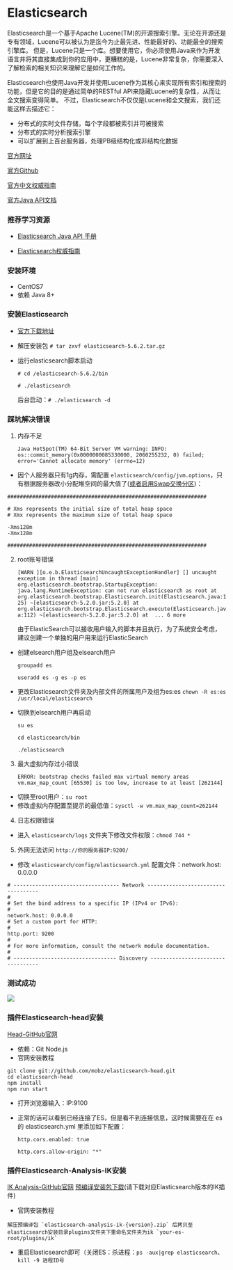 # Elasticsearch

Elasticsearch是一个基于Apache Lucene(TM)的开源搜索引擎。无论在开源还是专有领域，Lucene可以被认为是迄今为止最先进、性能最好的、功能最全的搜索引擎库。
但是，Lucene只是一个库。想要使用它，你必须使用Java来作为开发语言并将其直接集成到你的应用中，更糟糕的是，Lucene非常复杂，你需要深入了解检索的相关知识来理解它是如何工作的。

Elasticsearch也使用Java开发并使用Lucene作为其核心来实现所有索引和搜索的功能，但是它的目的是通过简单的RESTful API来隐藏Lucene的复杂性，从而让全文搜索变得简单。
不过，Elasticsearch不仅仅是Lucene和全文搜索，我们还能这样去描述它：

- 分布式的实时文件存储，每个字段都被索引并可被搜索
- 分布式的实时分析搜索引擎
- 可以扩展到上百台服务器，处理PB级结构化或非结构化数据

[官方网址](https://www.elastic.co/cn/)

[官方Github](https://github.com/elastic/elasticsearch)

[官方中文权威指南](https://www.elastic.co/guide/cn/elasticsearch/guide/current/index.html)

[官方Java API文档](https://www.elastic.co/guide/en/elasticsearch/client/java-api/current/index.html)

### 推荐学习资源

- [Elasticsearch Java API 手册](https://es.quanke.name/)

- [Elasticsearch权威指南](http://www.learnes.net/index.html)

### 安装环境

- CentOS7
- 依赖 Java 8+

### 安装Elasticsearch

- [官方下载地址](https://www.elastic.co/downloads/elasticsearch)

- 解压安装包 `# tar zxvf elasticsearch-5.6.2.tar.gz`

- 运行elasticsearch脚本启动

    `# cd /elasticsearch-5.6.2/bin`

    `# ./elasticsearch`

    后台启动：`# ./elasticsearch -d`

### 踩坑解决错误

1. 内存不足

    `Java HotSpot(TM) 64-Bit Server VM warning: INFO: os::commit_memory(0x0000000085330000, 2060255232, 0) failed; error='Cannot allocate memory' (errno=12)`

- 因个人服务器只有1g内存，需配置 `elasticsearch/config/jvm.options`，只有根据服务器改小分配堆空间的最大值了([或者启用Swap交换分区](https://baike.baidu.com/item/Swap%E5%88%86%E5%8C%BA/7613378?fr=aladdin))：

```
################################################################

# Xms represents the initial size of total heap space
# Xmx represents the maximum size of total heap space

-Xms128m
-Xmx128m

################################################################
```

2. root账号错误

    `[WARN ][o.e.b.ElasticsearchUncaughtExceptionHandler] [] uncaught exception in thread [main]
    org.elasticsearch.bootstrap.StartupException: java.lang.RuntimeException: can not run elasticsearch as root
    at org.elasticsearch.bootstrap.Elasticsearch.init(Elasticsearch.java:125) ~[elasticsearch-5.2.0.jar:5.2.0]
    at org.elasticsearch.bootstrap.Elasticsearch.execute(Elasticsearch.java:112) ~[elasticsearch-5.2.0.jar:5.2.0]
    at 
    ... 6 more`

    由于ElasticSearch可以接收用户输入的脚本并且执行，为了系统安全考虑，建议创建一个单独的用户用来运行ElasticSearch

- 创建elsearch用户组及elsearch用户

    `groupadd es`

    `useradd es -g es -p es`
- 更改Elasticsearch文件夹及内部文件的所属用户及组为es:es
    `chown -R es:es  /usr/local/elasticsearch`
- 切换到elsearch用户再启动

    `su es`

    `cd elasticsearch/bin`

    `./elasticsearch`

3. 最大虚拟内存过小错误

    `ERROR: bootstrap checks failed
    max virtual memory areas vm.max_map_count [65530] is too low, increase to at least [262144]`

 - 切换至root用户：`su root`
 - 修改虚拟内存配置至提示的最低值：`sysctl -w vm.max_map_count=262144`

4. 日志权限错误

- 进入 `elasticsearch/logs` 文件夹下修改文件权限：`chmod 744 *`

5. 外网无法访问 `http://你的服务器IP:9200/`

- 修改 `elasticsearch/config/elasticsearch.yml` 配置文件：network.host: 0.0.0.0

```
# ---------------------------------- Network -----------------------------------
#
# Set the bind address to a specific IP (IPv4 or IPv6):
#
network.host: 0.0.0.0
# Set a custom port for HTTP:
#
http.port: 9200
#
# For more information, consult the network module documentation.
#
# --------------------------------- Discovery ----------------------------------
```

### 测试成功

![](http://oweupqzdv.bkt.clouddn.com/QQ%E6%88%AA%E5%9B%BE20170928164116.png)

### 插件Elasticsearch-head安装

[Head-GitHub官网](https://github.com/mobz/elasticsearch-head)

- 依赖：Git Node.js
- 官网安装教程
```
git clone git://github.com/mobz/elasticsearch-head.git
cd elasticsearch-head
npm install
npm run start
```

- 打开浏览器输入：IP:9100

- 正常的话可以看到已经连接了ES，但是看不到连接信息，这时候需要在在 es 的 elasticsearch.yml 里添加如下配置：

    `http.cors.enabled: true`

    `http.cors.allow-origin: "*"`

### 插件Elasticsearch-Analysis-IK安装

[IK Analysis-GitHub官网](https://github.com/medcl/elasticsearch-analysis-ik)
[预编译安装包下载](https://github.com/medcl/elasticsearch-analysis-ik/releases)(请下载对应Elasticsearch版本的IK插件)
- 官网安装教程
```
解压预编译包 `elasticsearch-analysis-ik-{version}.zip` 后拷贝至elasticsearch安装目录plugins文件夹下重命名文件夹为ik `your-es-root/plugins/ik`
```

- 重启Elasticsearch即可（关闭ES：杀进程：`ps -aux|grep elasticsearch`、`kill -9 进程ID号`